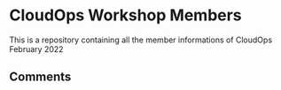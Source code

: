 # CloudOps Workshop Members
This is a repository containing all the member informations of CloudOps February 2022

## Comments
